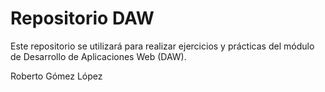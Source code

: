 # Repositorio DAW

Este repositorio se utilizará para realizar ejercicios y prácticas del módulo de Desarrollo de Aplicaciones Web (DAW).

Roberto Gómez López